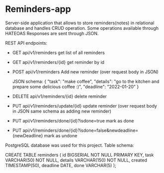 # Reminders-app

Server-side application that allows to store reminders(notes) in relational database
and handles CRUD operation.
Some operations available through HATEOAS
Responses are sent through JSON.

REST API endpoints:

- GET api/v1/reminders
  get list of all reminders

- GET api/v1/reminders/{id}
  get reminder by id

- POST api/v1/reminders
  Add new reminder (over request body in JSON)
  
  JSON schema:
  {
  "task": "make coffee",
  "details": "go to the kitchen and prepare some delicious coffee :)",
  "deadline": "2022-01-20"
  }
  
- DELETE api/v1/reminders/{id}
  delete reminder  
  
- PUT api/v1/reminders/update/{id}
  update reminder (over request body in JSON same schema as adding new reminder)

- PUT api/v1/reminders/done/{id}?isdone=true
  mark as done
  
- PUT api/v1/reminders/done/{id}?isdone=false&newdeadline={newDeadline}
  mark as undone

PostgreSQL database was used for this project.
Table schema:

CREATE TABLE reminders (
	id BIGSERIAL NOT NULL PRIMARY KEY,
	task VARCHAR(50) NOT NULL,
	details VARCHAR(150) NOT NULL,
	created TIMESTAMP(50),
	deadline DATE,
	done VARCHAR(5)
);
